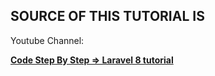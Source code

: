 ## SOURCE OF THIS TUTORIAL IS

Youtube Channel:

**[Code Step By Step => Laravel 8 tutorial](https://www.youtube.com/watch?v=0urHFBFHsLc&list=PL8p2I9GklV46dciS4GDzBFHBi0JVIbnzT&index=1)**
